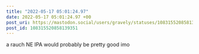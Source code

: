 ```yaml
---
title: "2022-05-17 05:01:24.97"
date: 2022-05-17 05:01:24.97 +00
post_uri: https://mastodon.social/users/gravely/statuses/108315520858139351
post_id: 108315520858139351
---
```

a rauch NE IPA would probably be pretty good imo


